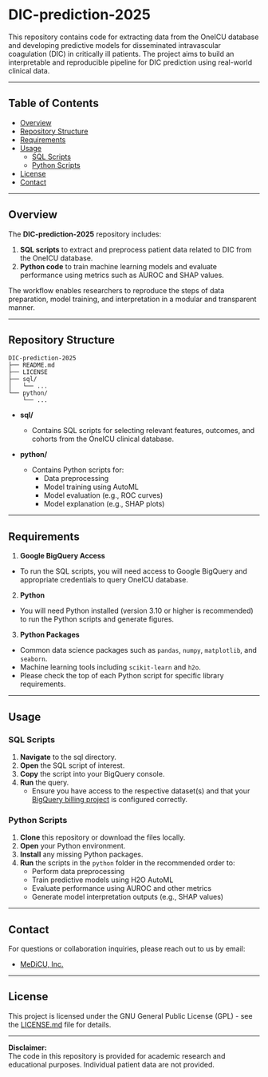 # DIC-prediction-2025

This repository contains code for extracting data from the OneICU database and developing predictive models for disseminated intravascular coagulation (DIC) in critically ill patients. The project aims to build an interpretable and reproducible pipeline for DIC prediction using real-world clinical data.

---

## Table of Contents

- [Overview](#overview)
- [Repository Structure](#repository-structure)
- [Requirements](#requirements)
- [Usage](#usage)
  - [SQL Scripts](#sql-scripts)
  - [Python Scripts](#python-scripts)
- [License](#license)
- [Contact](#contact)

---

## Overview

The **DIC-prediction-2025** repository includes:

1. **SQL scripts** to extract and preprocess patient data related to DIC from the OneICU database.
2. **Python code** to train machine learning models and evaluate performance using metrics such as AUROC and SHAP values.

The workflow enables researchers to reproduce the steps of data preparation, model training, and interpretation in a modular and transparent manner.

---

## Repository Structure

```
DIC-prediction-2025
├── README.md
├── LICENSE
├── sql/
│   └── ...
└── python/
    └── ...
```

- **sql/**  
  - Contains SQL scripts for selecting relevant features, outcomes, and cohorts from the OneICU clinical database.

- **python/**  
  - Contains Python scripts for:
    - Data preprocessing
    - Model training using AutoML
    - Model evaluation (e.g., ROC curves)
    - Model explanation (e.g., SHAP plots)

---

## Requirements
1. **Google BigQuery Access**
  - To run the SQL scripts, you will need access to Google BigQuery and appropriate credentials to query OneICU database.

2. **Python**
  - You will need Python installed (version 3.10 or higher is recommended) to run the Python scripts and generate figures.

3. **Python Packages**  
  - Common data science packages such as `pandas`, `numpy`, `matplotlib`, and `seaborn`.  
  - Machine learning tools including `scikit-learn` and `h2o`.  
  - Please check the top of each Python script for specific library requirements.

---
## Usage

### SQL Scripts
1. **Navigate** to the sql directory.
2. **Open** the SQL script of interest.  
3. **Copy** the script into your BigQuery console.
4. **Run** the query.  
   - Ensure you have access to the respective dataset(s) and that your [BigQuery billing project](https://cloud.google.com/resource-manager/docs/creating-managing-projects) is configured correctly.

### Python Scripts
1. **Clone** this repository or download the files locally.
2. **Open** your Python environment.
3. **Install** any missing Python packages.
4. **Run** the scripts in the `python` folder in the recommended order to:
   - Perform data preprocessing
   - Train predictive models using H2O AutoML
   - Evaluate performance using AUROC and other metrics
   - Generate model interpretation outputs (e.g., SHAP values)

---

## Contact

For questions or collaboration inquiries, please reach out to us by email:

- [MeDiCU, Inc.](mailto:info@medicu.co.jp)

---

## License
This project is licensed under the GNU General Public License (GPL) - see the [LICENSE.md](LICENSE.md) file for details.

---

**Disclaimer:**  
The code in this repository is provided for academic research and educational purposes. Individual patient data are not provided.
